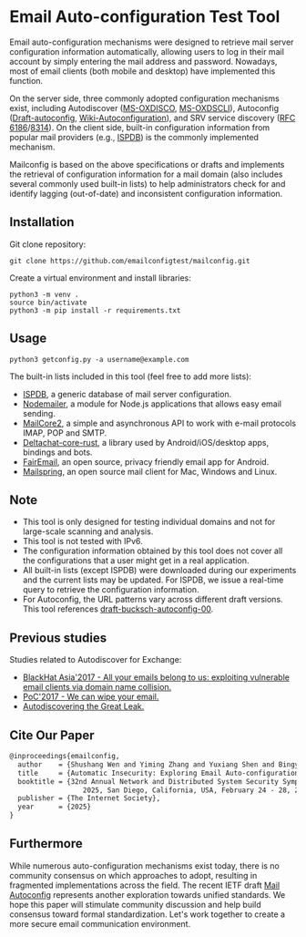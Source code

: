 # Email Auto-configuration Test Tool

Email auto-configuration mechanisms were designed to retrieve mail server configuration information automatically, allowing users to log in their mail account by simply entering the mail address and password. Nowadays,  most of email clients (both mobile and desktop) have implemented this function.

On the server side, three commonly adopted configuration mechanisms exist, including Autodiscover ([MS-OXDISCO](https://msopenspecs.azureedge.net/files/MS-OXDISCO/%5bMS-OXDISCO%5d.pdf), [MS-OXDSCLI](https://msopenspecs.azureedge.net/files/MS-OXDSCLI/%5bMS-OXDSCLI%5d.pdf)), Autoconfig ([Draft-autoconfig](https://datatracker.ietf.org/doc/draft-bucksch-autoconfig/00/), [Wiki-Autoconfiguration](https://wiki.mozilla.org/Thunderbird:Autoconfiguration)), and SRV service discovery ([RFC 6186](https://datatracker.ietf.org/doc/html/rfc6186)/[8314](https://datatracker.ietf.org/doc/html/rfc8314)). On the client side, built-in configuration information from popular mail providers (e.g., [ISPDB](https://github.com/thunderbird/autoconfig)) is the commonly implemented mechanism.

Mailconfig is based on the above specifications or drafts and implements the retrieval of configuration information for a mail domain (also includes several commonly used built-in lists) to help administrators check for and identify lagging (out-of-date) and inconsistent configuration information.

## Installation

Git clone repository:

```shell
git clone https://github.com/emailconfigtest/mailconfig.git
```

Create a virtual environment and install libraries:

```shell
python3 -m venv .
source bin/activate
python3 -m pip install -r requirements.txt
```

## Usage

```
python3 getconfig.py -a username@example.com
```

The built-in lists included in this tool (feel free to add more lists):

- [ISPDB](https://github.com/thunderbird/autoconfig), a generic database of mail server configuration.
- [Nodemailer](https://github.com/nodemailer/nodemailer/tree/d1ae0a86883ba6011a49a5bbdf076098e2e3637a), a module for Node.js applications that allows easy email sending.
- [MailCore2](https://github.com/MailCore/mailcore2/blob/7417b2e8dd7e2c028aadb72056e4d1428c0627c4/resources/providers.json), a simple and asynchronous API to work with e-mail protocols IMAP, POP and SMTP.
- [Deltachat-core-rust](https://github.com/deltachat/deltachat-core-rust/blob/137e32fe49bc51a0602b158fc9e8a0df054384d3/src/provider/data.rs), a library used by Android/iOS/desktop apps, bindings and bots.
- [FairEmail](https://github.com/M66B/FairEmail/blob/be474a7aa3dedd695d29152dca305e4c9f8b03e6/app/src/main/res/xml/providers.xml), an open source, privacy friendly email app for Android.
- [Mailspring](https://github.com/Foundry376/Mailspring/blob/17aa64165577c6bb794a13f6f2ddd19556c4ecc1/app/internal_packages/onboarding/lib/mailspring-provider-settings.json), an open source mail client for Mac, Windows and Linux.


## Note

- This tool is only designed for testing individual domains and not for large-scale scanning and analysis.
- This tool is not tested with IPv6.
- The configuration information obtained by this tool does not cover all the configurations that a user might get in a real application.
- All built-in lists (except ISPDB) were downloaded during our experiments and the current lists may be updated. For ISPDB, we issue a real-time query to retrieve the configuration information.
- For Autoconfig, the URL patterns vary across different draft versions. This tool references [draft-bucksch-autoconfig-00](https://datatracker.ietf.org/doc/draft-bucksch-autoconfig/00/).

## Previous studies

Studies related to Autodiscover for Exchange:

- [BlackHat Asia'2017 -  All your emails belong to us: exploiting vulnerable email clients via domain name collision.](https://www.blackhat.com/docs/asia-17/materials/asia-17-Nesterov-All-Your-Emails-Belong-To-Us-Exploiting-Vulnerable-Email-Clients-Via-Domain-Name-Collision-wp.pdf)
- [PoC'2017 - We can wipe your email.](https://www.powerofcommunity.net/poc2017/ilya.pdf)
- [Autodiscovering the Great Leak.](https://www.akamai.com/blog/security/autodiscovering-the-great-leak)

## Cite Our Paper

```latex
@inproceedings{emailconfig,
  author 	= {Shushang Wen and Yiming Zhang and Yuxiang Shen and Bingyu Li and Haixin Duan and Jingqiang Lin},
  title 	= {Automatic Insecurity: Exploring Email Auto-configuration in the Wild},
  booktitle = {32nd Annual Network and Distributed System Security Symposium, {NDSS}
                  2025, San Diego, California, USA, February 24 - 28, 2025},
  publisher	= {The Internet Society},
  year		= {2025}
}
```

## Furthermore

While numerous auto-configuration mechanisms exist today, there is no community consensus on which approaches to adopt, resulting in fragmented implementations across the field. The recent IETF draft [Mail Autoconfig](https://datatracker.ietf.org/doc/draft-ietf-mailmaint-autoconfig/00/) represents another exploration towards unified standards. We hope this paper will stimulate community discussion and help build consensus toward formal standardization. Let's work together to create a more secure email communication environment.
